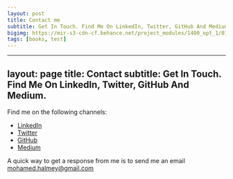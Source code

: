 ```yaml
---
layout: post
title: Contact me
subtitle: Get In Touch. Find Me On LinkedIn, Twitter, GitHub And Medium.
bigimg: https://mir-s3-cdn-cf.behance.net/project_modules/1400_opt_1/01d2c964930597.5ae23f3abbdd1.jpg
tags: [books, test]
---
```



---
layout: page
title: Contact
subtitle: Get In Touch. Find Me On LinkedIn, Twitter, GitHub And Medium.
---
Find me on the following channels:

- <a href="https://www.linkedin.com/in/mohamedhelmy" target="_blank">LinkedIn</a>
- <a href="http://twitter.com/MHelmyMashali" target="_blank">Twitter</a>
- <a href="https://github.com/M-Helmy" target="_blank">GitHub</a>
- <a href="https://medium.com/@MohamedHelmyMashali" target="_blank">Medium</a>

A quick way to get a response from me is to send me an email <a href="mailto:mohamed.halmey@gmail.com">mohamed.halmey@gmail.com</a><br>


